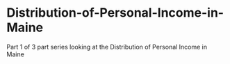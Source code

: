 # Distribution-of-Personal-Income-in-Maine
Part 1 of 3 part series looking at the Distribution of Personal Income in Maine
